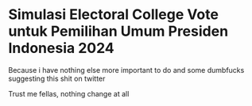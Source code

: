 # Simulasi Electoral College Vote untuk Pemilihan Umum Presiden Indonesia 2024
Because i have nothing else more important to do and some dumbfucks suggesting this shit on twitter

Trust me fellas, nothing change at all